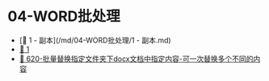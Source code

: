 # 04-WORD批处理

- [📄 1 - 副本](/md/04-WORD批处理/1 - 副本.md)
- [📄 1](/md/04-WORD批处理/1.md)
- [📄 620-批量替换指定文件夹下docx文档中指定内容-可一次替换多个不同的内容](/md/04-WORD批处理/620-批量替换指定文件夹下docx文档中指定内容-可一次替换多个不同的内容.md)
